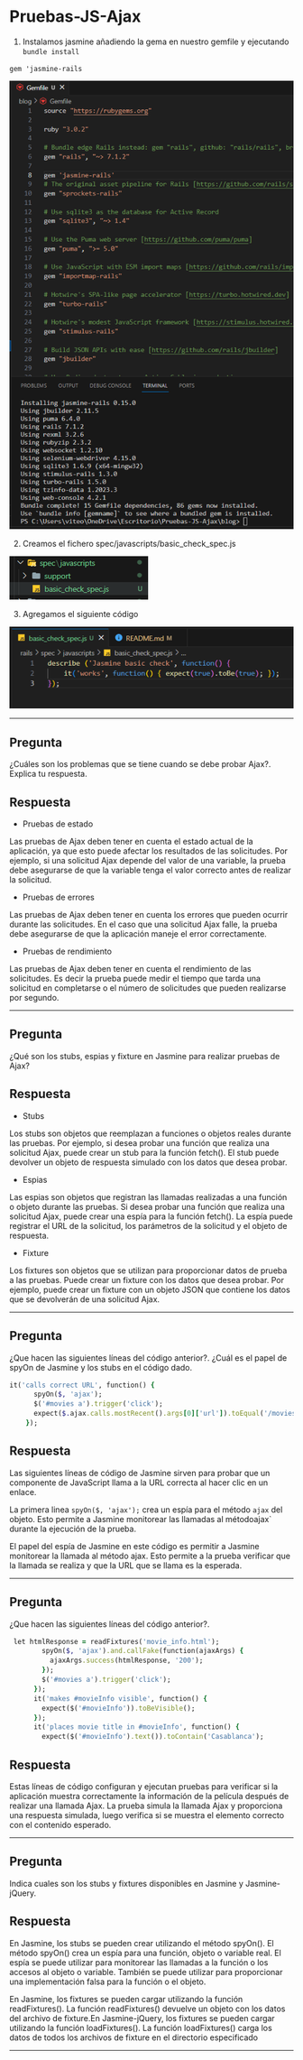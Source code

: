 # Pruebas-JS-Ajax

1. Instalamos jasmine añadiendo la gema en nuestro gemfile y ejecutando `bundle install`

```shell
gem 'jasmine-rails
```

![](imagenes/img1.png)

2. Creamos el fichero spec/javascripts/basic_check_spec.js

![](imagenes/2.png)

3. Agregamos el siguiente código

![](imagenes/3.png)
***
## Pregunta

¿Cuáles son los problemas que se tiene cuando se debe probar Ajax?. Explica tu respuesta.

## Respuesta

- Pruebas de estado

Las pruebas de Ajax deben tener en cuenta el estado actual de la aplicación, ya que esto puede afectar los resultados de las solicitudes. Por ejemplo, si una solicitud Ajax depende del valor de una variable, la prueba debe asegurarse de que la variable tenga el valor correcto antes de realizar la solicitud.

- Pruebas de errores

Las pruebas de Ajax deben tener en cuenta los errores que pueden ocurrir durante las solicitudes. En el caso que una solicitud Ajax falle, la prueba debe asegurarse de que la aplicación maneje el error correctamente.

- Pruebas de rendimiento

Las pruebas de Ajax deben tener en cuenta el rendimiento de las solicitudes. Es decir la prueba puede medir el tiempo que tarda una solicitud en completarse o el número de solicitudes que pueden realizarse por segundo.
***
## Pregunta

¿Qué son los stubs, espias y fixture en Jasmine para realizar pruebas de Ajax?

## Respuesta

- Stubs

Los stubs son objetos que reemplazan a funciones o objetos reales durante las pruebas. Por ejemplo, si desea probar una función que realiza una solicitud Ajax, puede crear un stub para la función fetch(). El stub puede devolver un objeto de respuesta simulado con los datos que desea probar.

- Espias

Las espias son objetos que registran las llamadas realizadas a una función o objeto durante las pruebas. Si desea probar una función que realiza una solicitud Ajax, puede crear una espía para la función fetch(). La espía puede registrar el URL de la solicitud, los parámetros de la solicitud y el objeto de respuesta.

- Fixture

Los fixtures son objetos que se utilizan para proporcionar datos de prueba a las pruebas. Puede crear un fixture con los datos que desea probar. Por ejemplo, puede crear un fixture con un objeto JSON que contiene los datos que se devolverán de una solicitud Ajax.

***
## Pregunta

¿Que hacen las siguientes líneas del código anterior?. ¿Cuál es el papel de spyOn de Jasmine y los stubs en el código dado.

```Ruby
it('calls correct URL', function() {
      spyOn($, 'ajax');
      $('#movies a').trigger('click');
      expect($.ajax.calls.mostRecent().args[0]['url']).toEqual('/movies/1');
    });
```

## Respuesta
Las siguientes líneas de código de Jasmine sirven para probar que un componente de JavaScript llama a la URL correcta al hacer clic en un enlace.

La primera linea `spyOn($, 'ajax');` crea un espía para el método `ajax` del objeto. Esto permite a Jasmine monitorear las llamadas al métodoajax` durante la ejecución de la prueba.

El papel del espía de Jasmine en este código es permitir a Jasmine monitorear la llamada al método ajax. Esto permite a la prueba verificar que la llamada se realiza y que la URL que se llama es la esperada.

***

## Pregunta

¿Que hacen las siguientes líneas del código anterior?.

```Ruby
 let htmlResponse = readFixtures('movie_info.html');
        spyOn($, 'ajax').and.callFake(function(ajaxArgs) { 
          ajaxArgs.success(htmlResponse, '200');
        });
        $('#movies a').trigger('click');
      });
      it('makes #movieInfo visible', function() {
        expect($('#movieInfo')).toBeVisible();
      });
      it('places movie title in #movieInfo', function() {
        expect($('#movieInfo').text()).toContain('Casablanca');

```

## Respuesta

Estas líneas de código configuran y ejecutan pruebas para verificar si la aplicación muestra correctamente la información de la película después de realizar una llamada Ajax. La prueba simula la llamada Ajax y proporciona una respuesta simulada, luego verifica si se muestra el elemento correcto con el contenido esperado.

***

## Pregunta

Indica cuales son los stubs y fixtures disponibles en Jasmine y Jasmine-jQuery.

## Respuesta

En Jasmine, los stubs se pueden crear utilizando el método spyOn(). El método spyOn() crea un espía para una función, objeto o variable real. El espía se puede utilizar para monitorear las llamadas a la función o los accesos al objeto o variable. También se puede utilizar para proporcionar una implementación falsa para la función o el objeto.

En Jasmine, los fixtures se pueden cargar utilizando la función readFixtures(). La función readFixtures() devuelve un objeto con los datos del archivo de fixture.En Jasmine-jQuery, los fixtures se pueden cargar utilizando la función loadFixtures(). La función loadFixtures() carga los datos de todos los archivos de fixture en el directorio especificado

***